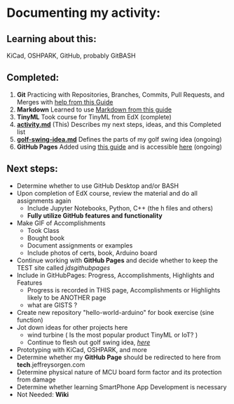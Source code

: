 # Documenting my activity:
## Learning about this:
KiCad, OSHPARK, GitHub, probably GitBASH
## Completed:
1. **Git** Practicing with Repositories, Branches, Commits, Pull Requests, and Merges with [help from this Guide](https://guides.github.com/activities/hello-world/)
2. **Markdown** Learned to use [Markdown from this guide](https://guides.github.com/features/mastering-markdown/)
3. **TinyML** Took course for TinyML from EdX (complete)
4. [**activity.md**](activity.md) (This) Describes my next steps, ideas, and this Completed list
5. [**golf-swing-idea.md**](golf-swing-idea.md) Defines the parts of my golf swing idea (ongoing)
6. **GitHub Pages** Added using [this guide](https://guides.github.com/features/pages/) and is accessible [here](https://jeffreysorgen.github.io/hello-world/) (ongoing)




## Next steps:
* Determine whether to use GitHub Desktop and/or BASH
* Upon completion of EdX course, review the material and do all assignments again
  - Include Jupyter Notebooks, Python, C++ (the h files and others)
  - **Fully utilize GitHub features and functionality**
* Make GIF of Accomplishments
  * Took Class
  * Bought book
  * Document assignments or examples
  * Include photos of certs, book, Arduino board
* Continue working with **GitHub Pages** and decide whether to keep the TEST site called _jdsgithubpages_
* Include in GitHubPages: Progress, Accomplishments, Highlights and Features
  - Progress is recorded in THIS page, Accomplishments or Highlights likely to be ANOTHER page
  - what are GISTS ?
* Create new repository "hello-world-arduino" for book exercise (sine function)
* Jot down ideas for other projects here
  * wind turbine ( Is the most popular product TinyML or IoT? )
  * Continue to flesh out golf swing idea, [_here_](golf-swing-idea.md)
* Prototyping with KiCad, OSHPARK, and more
* Determine whether my **GitHub Page** should be redirected to here from **tech**.jeffreysorgen.com 
* Determine physical nature of MCU board form factor and its protection from damage
* Determine whether learning SmartPhone App Development is necessary
* Not Needed: **Wiki**

